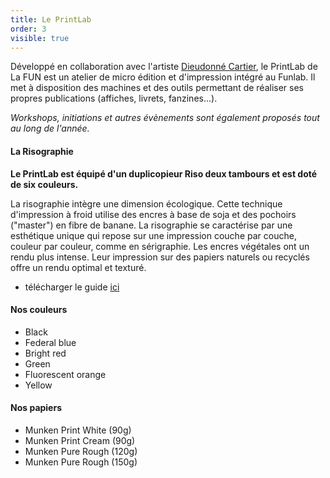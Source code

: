 ```yaml
---
title: Le PrintLab
order: 3
visible: true
---
```

Développé en collaboration avec l'artiste [Dieudonné Cartier](http://www.dieudonnécartier.com/), le PrintLab de La FUN est un atelier de micro édition et d'impression intégré au Funlab. Il met à disposition des machines et des outils permettant de réaliser ses propres publications (affiches, livrets, fanzines...).

*Workshops, initiations et autres évènements sont également proposés tout au long de l'année.*

#### La Risographie

**Le PrintLab est équipé d'un duplicopieur Riso deux tambours et est doté de six couleurs.**

La risographie intègre une dimension écologique.
Cette technique d'impression à froid utilise des encres à base de soja et des pochoirs ("master") en fibre de banane. La risographie se caractérise par une esthétique unique qui repose sur une impression couche par couche, couleur par couleur, comme en sérigraphie. Les encres végétales ont un rendu plus intense. Leur impression sur des papiers naturels ou recyclés offre un rendu optimal et texturé.

* télécharger le guide [ici](https://cloud.lafun.fr/s/npDqPDCPmNoM3dM)

#### Nos couleurs

* Black 
* Federal blue 
* Bright red 
* Green 
* Fluorescent orange 
* Yellow

#### Nos papiers

* Munken Print White (90g)
* Munken Print Cream (90g)
* Munken Pure Rough (120g) 
* Munken Pure Rough (150g)

